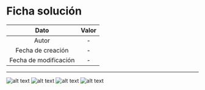 # Ficha solución

| Dato | Valor | 
| :-------------------: | :---------------------: |
| Autor | - |
| Fecha de creación | - |
| Fecha de modificación | - |

---

![alt text](https://raw.githubusercontent.com/AleixMT/Problemas-Computadores/master/Soluciones/39/.fotos_enunciado_39/39-1.png)
![alt text](https://raw.githubusercontent.com/AleixMT/Problemas-Computadores/master/Soluciones/39/.fotos_enunciado_39/39-2.png)
![alt text](https://raw.githubusercontent.com/AleixMT/Problemas-Computadores/master/Soluciones/39/.fotos_enunciado_39/39-3.png)
![alt text](https://raw.githubusercontent.com/AleixMT/Problemas-Computadores/master/Soluciones/39/.fotos_enunciado_39/39-4.png)





